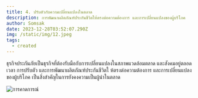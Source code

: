 ```yaml
---
title: 4. ปรับตัวกับความเปลี่ยนแปลงในตลาด
description: การพัฒนาผลิตภัณฑ์ประกันชีวิตให้ตรงต่อความต้องการ และการเปลี่ยนแปลงของผู้บริโภค
author: Somsak
date: 2023-12-28T03:52:07.290Z
img: /static/img/12.jpeg
tags:
  - created
---
```


ธุรกิจประกันภัยเป็นธุรกิจที่ต้องรับมือกับการเปลี่ยนแปลงในสภาพแวดล้อมตลาด และสังคมอยู่ตลอดเวลา การปรับตัว และการพัฒนาผลิตภัณฑ์ประกันชีวิตใ ห้ตรงต่อความต้องการ และการเปลี่ยนแปลงของผู้บริโภค เป็นสิ่งสำคัญในการยังคงความเป็นผู้นำในตลาด

![การคาดการณ์](/static/img/12.jpeg "การคาดการณ์")